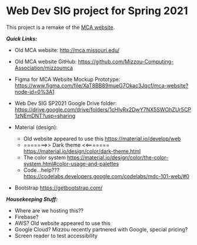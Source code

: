 # Web Dev SIG project for Spring 2021


This project is a remake of the [MCA website](http://mca.missouri.edu/).

***Quick Links:***

- Old MCA website: http://mca.missouri.edu/ 
- Old MCA website GitHub: https://github.com/Mizzou-Computing-Association/mizzoumca 
- Figma for MCA Website Mockup Prototype: https://www.figma.com/file/XaT8BB89mueG7Okac3Jqcf/mca-website?node-id=0%3A1 
- Web Dev SIG SP2021 Google Drive folder: https://drive.google.com/drive/folders/1cHIyRx2DwY7NX5SWOhZUr5CP1zNEmDNT?usp=sharing
- Material (design):

  - Old website appeared to use this
https://material.io/develop/web 
  - =======>> Dark theme <<=======  https://material.io/design/color/dark-theme.html 
  - The color system https://material.io/design/color/the-color-system.html#color-usage-and-palettes 
  - Code...help???
https://codelabs.developers.google.com/codelabs/mdc-101-web/#0 
- Bootstrap https://getbootstrap.com/

***Housekeeping Stuff:***
- Where are we hosting this??
- Firebase?
- AWS? Old website appeared to use this
- Google Cloud? Mizzou recently partnered with Google, special pricing?
- Screen reader to test accessibility

